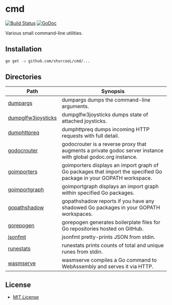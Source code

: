 cmd
===

[![Build Status](https://travis-ci.org/shurcooL/cmd.svg?branch=master)](https://travis-ci.org/shurcooL/cmd) [![GoDoc](https://godoc.org/github.com/shurcooL/cmd?status.svg)](https://godoc.org/github.com/shurcooL/cmd)

Various small command-line utilities.

Installation
------------

```bash
go get -u github.com/shurcooL/cmd/...
```

Directories
-----------

| Path                                                                               | Synopsis                                                                                                           |
|------------------------------------------------------------------------------------|--------------------------------------------------------------------------------------------------------------------|
| [dumpargs](https://godoc.org/github.com/shurcooL/cmd/dumpargs)                     | dumpargs dumps the command-line arguments.                                                                         |
| [dumpglfw3joysticks](https://godoc.org/github.com/shurcooL/cmd/dumpglfw3joysticks) | dumpglfw3joysticks dumps state of attached joysticks.                                                              |
| [dumphttpreq](https://godoc.org/github.com/shurcooL/cmd/dumphttpreq)               | dumphttpreq dumps incoming HTTP requests with full detail.                                                         |
| [godocrouter](https://godoc.org/github.com/shurcooL/cmd/godocrouter)               | godocrouter is a reverse proxy that augments a private godoc server instance with global godoc.org instance.       |
| [goimporters](https://godoc.org/github.com/shurcooL/cmd/goimporters)               | goimporters displays an import graph of Go packages that import the specified Go package in your GOPATH workspace. |
| [goimportgraph](https://godoc.org/github.com/shurcooL/cmd/goimportgraph)           | goimportgraph displays an import graph within specified Go packages.                                               |
| [gopathshadow](https://godoc.org/github.com/shurcooL/cmd/gopathshadow)             | gopathshadow reports if you have any shadowed Go packages in your GOPATH workspaces.                               |
| [gorepogen](https://godoc.org/github.com/shurcooL/cmd/gorepogen)                   | gorepogen generates boilerplate files for Go repositories hosted on GitHub.                                        |
| [jsonfmt](https://godoc.org/github.com/shurcooL/cmd/jsonfmt)                       | jsonfmt pretty-prints JSON from stdin.                                                                             |
| [runestats](https://godoc.org/github.com/shurcooL/cmd/runestats)                   | runestats prints counts of total and unique runes from stdin.                                                      |
| [wasmserve](https://godoc.org/github.com/shurcooL/cmd/wasmserve)                   | wasmserve compiles a Go command to WebAssembly and serves it via HTTP.                                             |

License
-------

-	[MIT License](https://opensource.org/licenses/mit-license.php)

